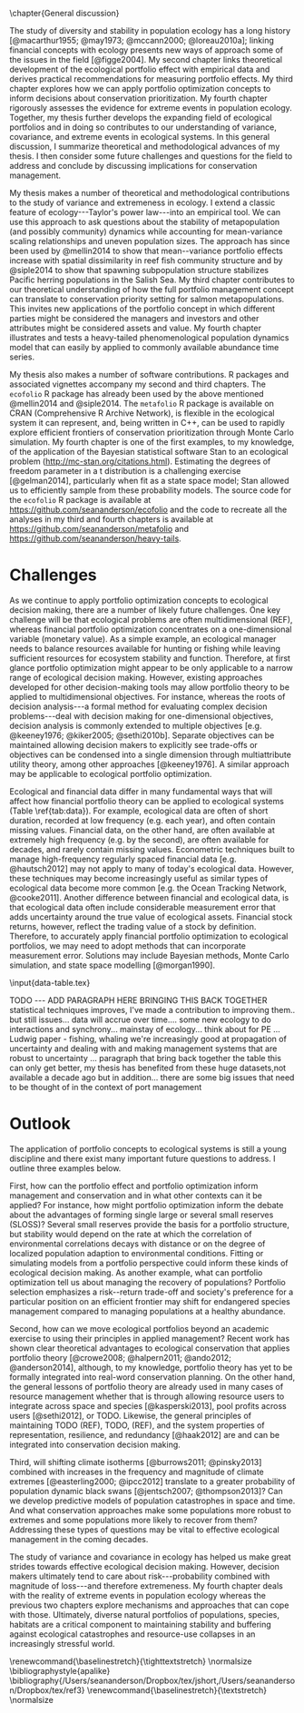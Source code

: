 <!--Strengths of portfolio perspective: units theories emphasizes variance conveys-->
<!--diversification and risk-->
<!--ability of response diversity to create stable and productive metapopulation-->
<!--portfolios... how efficient frontiers can illustrate inherent tradeoffs in-->
<!--management or conservation decisions (decreasing habitat scenario of metafolio)-->

<!--How we can measure synchrony in a Bayesian context... powerful tool to-->
<!--separating synchrony and variability components in communities and-->
<!--metapopulations-->

<!--Ways forward:-->
<!--Black swans-->
<!--synchrony modelling-->
<!--applying population dynamics portfolio optimization-->
<!--experimental work exploring the portfolio effect and portfolio management-->
<!--role of response diversity in stabilizing populations, metapopulations, and communities-->

\chapter{General discussion}

The study of diversity and stability in population ecology has a long history
[@macarthur1955; @may1973; @mccann2000; @loreau2010a]; linking financial
concepts with ecology presents new ways of approach some of the issues in the
field [@figge2004]. My second chapter links theoretical development of the
ecological portfolio effect with empirical data and derives practical
recommendations for measuring portfolio effects. My third chapter explores how
we can apply portfolio optimization concepts to inform decisions about
conservation prioritization. My fourth chapter rigorously assesses the evidence
for extreme events in population ecology. Together, my thesis further develops
the expanding field of ecological portfolios and in doing so contributes to our
understanding of variance, covariance, and extreme events in ecological
systems. In this general discussion, I summarize theoretical and methodological
advances of my thesis. I then consider some future challenges and questions for
the field to address and conclude by discussing implications for conservation
management.

My thesis makes a number of theoretical and methodological contributions to the
study of variance and extremeness in ecology. I extend a classic feature of
ecology---Taylor's power law---into an empirical tool. We can use this approach
to ask questions about the stability of metapopulation (and possibly community)
dynamics while accounting for mean-variance scaling relationships and uneven
population sizes. The approach has since been used by @mellin2014 to show that
mean--variance portfolio effects increase with spatial dissimilarity in reef
fish community structure and by @siple2014 to show that spawning subpopulation
structure stabilizes Pacific herring populations in the Salish Sea. My third
chapter contributes to our theoretical understanding of how the full portfolio
management concept can translate to conservation priority setting for salmon
metapopulations. This invites new applications of the portfolio concept in
which different parties might be considered the managers and investors and
other attributes might be considered assets and value. My fourth chapter
illustrates and tests a heavy-tailed phenomenological population dynamics model
that can easily by applied to commonly available abundance time series.

My thesis also makes a number of software contributions. R packages and
associated vignettes accompany my second and third chapters. The `ecofolio` R
package has already been used by the above mentioned @mellin2014 and
@siple2014. The `metafolio` R package is available on CRAN (Comprehensive R
Archive Network), is flexible in the ecological system it can represent, and,
being written in C++, can be used to rapidly explore efficient frontiers of
conservation prioritization through Monte Carlo simulation. My fourth chapter
is one of the first examples, to my knowledge, of the application of the
Bayesian statistical software Stan to an ecological problem
(<http://mc-stan.org/citations.html>). Estimating the degrees of freedom
parameter in a t distribution is a challenging exercise [@gelman2014],
particularly when fit as a state space model; Stan allowed us to efficiently
sample from these probability models. The source code for the `ecofolio` R
package is available at <https://github.com/seananderson/ecofolio> and the code
to recreate all the analyses in my third and fourth chapters is available at
<https://github.com/seananderson/metafolio> and
<https://github.com/seananderson/heavy-tails>.

# Challenges

As we continue to apply portfolio optimization concepts to ecological decision
making, there are a number of likely future challenges. One key challenge will
be that ecological problems are often multidimensional (REF), whereas financial
portfolio optimization concentrates on a one-dimensional variable (monetary
value). As a simple example, an ecological manager needs to balance resources
available for hunting or fishing while leaving sufficient resources for
ecosystem stability and function. Therefore, at first glance portfolio
optimization might appear to be only applicable to a narrow range of ecological
decision making. However, existing approaches developed for other
decision-making tools may allow portfolio theory to be applied to
multidimensional objectives. For instance, whereas the roots of decision
analysis---a formal method for evaluating complex decision problems---deal with
decision making for one-dimensional objectives, decision analysis is commonly
extended to multiple objectives [e.g. @keeney1976; @kiker2005; @sethi2010b].
Separate objectives can be maintained allowing decision makers to explicitly
see trade-offs or objectives can be condensed into a single dimension through
multiattribute utility theory, among other approaches [@keeney1976]. A similar
approach may be applicable to ecological portfolio optimization.

Ecological and financial data differ in many fundamental ways that will affect
how financial portfolio theory can be applied to ecological systems (Table
\ref{tab:data}). For example, ecological data are often of short duration,
recorded at low frequency (e.g. each year), and often contain missing values.
Financial data, on the other hand, are often available at extremely high
frequency (e.g. by the second), are often available for decades, and rarely
contain missing values. Econometric techniques built to manage high-frequency
regularly spaced financial data [e.g. @hautsch2012] may not apply to many of
today's ecological data. However, these techniques may become increasingly
useful as similar types of ecological data become more common [e.g. the Ocean
Tracking Network, @cooke2011]. Another difference between financial and
ecological data, is that ecological data often include considerable measurement
error that adds uncertainty around the true value of ecological assets.
Financial stock returns, however, reflect the trading value of a stock by
definition. Therefore, to accurately apply financial portfolio optimization to
ecological portfolios, we may need to adopt methods that can incorporate
measurement error. Solutions may include Bayesian methods, Monte Carlo
simulation, and state space modelling [@morgan1990].

\input{data-table.tex}

TODO --- ADD PARAGRAPH HERE BRINGING THIS BACK TOGETHER statistical techniques
improves, I've made a contribution to improving them.. but still issues... data
will accrue over time.... some new ecology to do interactions and synchrony...
mainstay of ecology... think about for PE ... Ludwig paper - fishing, whaling
we're increasingly good at propagation of uncertainty and dealing with and
making management systems that are robust to uncertainty ... paragraph that
bring back together the table this can only get better, my thesis has benefited
from these huge datasets,not available  a decade ago but in addition... there
are some big issues that need to be thought of in the context of port
management

<!--We now know that portfolio effects are present for resource users [e.g.
    fishers @kasperski2013], environmental variables [e.g. stream flow
    @moore2014a] and population dynamics [@schindler2010; @anderson2013]. But
    how strong are they, what properties of systems make them stronger, and how
    can we enact policy that promotes these benefits?-->

<!--- for resource users -->
<!--- allow them to integrate across diverse assets-->
<!--- integrate spatially-->
<!--- integrate across species-->
<!--- and maybe even gear types-->
<!--- pooling of rights / profits may help - ITQs, catch pooling cooperatives-->

<!--outlook for biodiv. appl.c sloss, more robust, climate change connects back
    to biodiversity and look back at gerber papers-->

<!--INTEGRATE THIS WITH OTHERS?-->
<!--2. How can we integrate established principles of conservation management with-->
   <!--portfolio theory? Furthermore, what elements of portfolio theory can we-->
   <!--integrate with traditional principles of ecological management?-->

<!--Variance scales with investment-->
<!--not necessarily scale-->
<!--- this can only improve in the future...-->
<!--collection of data will improve into the future-->
<!--in preamble to data... a few more e.g.s-->


# Outlook

The application of portfolio concepts to ecological systems is still a young
discipline and there exist many important future questions to address. I
outline three examples below.

First, how can the portfolio effect and portfolio optimization inform
management and conservation and in what other contexts can it be applied? For
instance, how might portfolio optimization inform the debate about the
advantages of forming single large or several small reserves (SLOSS)? Several
small reserves provide the basis for a portfolio structure, but stability would
depend on the rate at which the correlation of environmental correlations
decays with distance or on the degree of localized population adaption to
environmental conditions. Fitting or simulating models from a portfolio
perspective could inform these kinds of ecological decision making. As another
example, what can portfolio optimization tell us about managing the recovery of
populations? Portfolio selection emphasizes a risk--return trade-off and
society's preference for a particular position on an efficient frontier may
shift for endangered species management compared to managing populations at a
healthy abundance.

Second, how can we move ecological portfolios beyond an academic exercise to
using their principles in applied management? Recent work has shown clear
theoretical advantages to ecological conservation that applies portfolio theory
[@crowe2008; @halpern2011; @ando2012; @anderson2014], although, to my
knowledge, portfolio theory has yet to be formally integrated into real-word
conservation planning. On the other hand, the general lessons of portfolio
theory are already used in many cases of resource management whether that is
through allowing resource users to integrate across space and species
[@kasperski2013], pool profits across users [@sethi2012], or TODO. Likewise,
the general principles of maintaining TODO (REF), TODO, (REF), and the system
properties of representation, resilience, and redundancy [@haak2012] are and
can be integrated into conservation decision making.

<!--- for resource users -->
<!--- allow them to integrate across diverse assets-->
<!--- integrate spatially-->
<!--- integrate across species-->
<!--- and maybe even gear types-->
<!--- pooling of rights / profits may help - ITQs, catch pooling cooperatives-->

Third, will shifting climate isotherms [@burrows2011; @pinsky2013] combined
with increases in the frequency and magnitude of climate extremes
[@easterling2000; @ipcc2012] translate to a greater probability of population
dynamic black swans [@jentsch2007; @thompson2013]? Can we develop predictive
models of population catastrophes in space and time. And what conservation
approaches make some populations more robust to extremes and some populations
more likely to recover from them? Addressing these types of questions may be
vital to effective ecological management in the coming decades.

<!--Climate change necessitates that conservation biology focus not just on
    mean changes but also on variability, extreme events, and the synchrony or
    asynchrony of those events [@jentsch2007; @thompson2013]. -->

The study of variance and covariance in ecology has helped us make great
strides towards effective ecological decision making. However, decision makers
ultimately tend to care about risk---probability combined with magnitude of
loss---and therefore extremeness. My fourth chapter deals with the reality of
extreme events in population ecology whereas the previous two chapters explore
mechanisms and approaches that can cope with those. Ultimately, diverse natural
portfolios of populations, species, habitats are a critical component to
maintaining stability and buffering against ecological catastrophes and
resource-use collapses in an increasingly stressful world.

<!--the last chapter underscores...-->

<!--My last chapter focuses on extreme events for individual populations and most of the black swan events I detected were related to climate. While diverse ecological portfolios can buffer variance, they may be particularly well suited to buffer population extremes. To do so, -->

<!--Most of the black swan events I found were extreme events were climate related... a diversity of habitat availability or genetic diversity can help protect against extreme climate as the population has pockets of diverse 'assets'-->


<!--# Recommendations-->

<!--I make the following recommendations:-->

<!--1. Consider whether conservation problems can fit into a portfolio framework. Simultaneously considering how management actions affect mean responses and variability (or risk) of responses is a powerful conservation management tool and can be integrated with decision analysis.-->

<!--2. Portfolio optimization can be applied right now in cases where 'investors', 'assets', and 'reinvestment' concepts are clear and where there are a limited number of objectives to optimize. For example, we can use portfolio optimization to set habitat conservation priorities for salmon populations under climate change uncertainty [@anderson2014].-->

<!--3. A rich area of research is exploring how we can apply portfolio optimization to ecological decision making for systems where data properties differ substantially from financial data. Another important area of applied research is determining how we can operationalize the outputs of ecological portfolio optimization into conservation decisions.-->

<!--4. Even if not used as a research tool, portfolios provide a compelling metaphor to communicate the sometimes-abstract concept of biological diversity and its impact on risk, uncertainty, and variability to conservation managers and the public.-->

\renewcommand{\baselinestretch}{\tighttextstretch}
\normalsize
\bibliographystyle{apalike}
\bibliography{/Users/seananderson/Dropbox/tex/jshort,/Users/seananderson/Dropbox/tex/ref3}
\renewcommand{\baselinestretch}{\textstretch}
\normalsize
